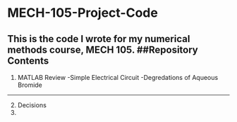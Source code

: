# MECH-105-Project-Code
This is the code I wrote for my numerical methods course, MECH 105.
##Repository Contents
---
1. MATLAB Review
-Simple Electrical Circuit
-Degredations of Aqueous Bromide
---
2. Decisions
3. 
